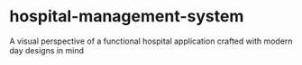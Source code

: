 # hospital-management-system
A visual perspective of a functional hospital application crafted with modern day designs in mind
